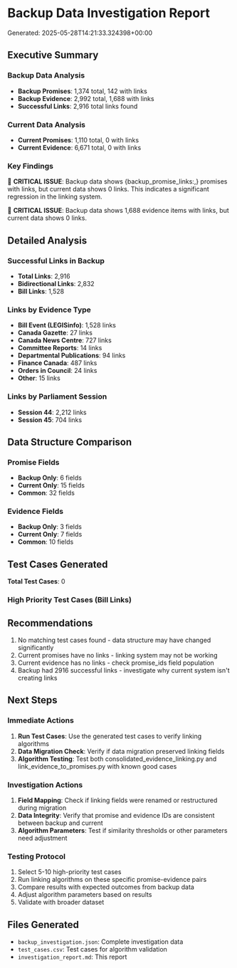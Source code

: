 
# Backup Data Investigation Report
Generated: 2025-05-28T14:21:33.324398+00:00

## Executive Summary

### Backup Data Analysis
- **Backup Promises**: 1,374 total, 142 with links
- **Backup Evidence**: 2,992 total, 1,688 with links
- **Successful Links**: 2,916 total links found

### Current Data Analysis
- **Current Promises**: 1,110 total, 0 with links
- **Current Evidence**: 6,671 total, 0 with links

### Key Findings

🚨 **CRITICAL ISSUE**: Backup data shows {backup_promise_links:,} promises with links, but current data shows 0 links.
This indicates a significant regression in the linking system.

🚨 **CRITICAL ISSUE**: Backup data shows 1,688 evidence items with links, but current data shows 0 links.


## Detailed Analysis

### Successful Links in Backup
- **Total Links**: 2,916
- **Bidirectional Links**: 2,832
- **Bill Links**: 1,528

### Links by Evidence Type
- **Bill Event (LEGISinfo)**: 1,528 links
- **Canada Gazette**: 27 links
- **Canada News Centre**: 727 links
- **Committee Reports**: 14 links
- **Departmental Publications**: 94 links
- **Finance Canada**: 487 links
- **Orders in Council**: 24 links
- **Other**: 15 links


### Links by Parliament Session
- **Session 44**: 2,212 links
- **Session 45**: 704 links


## Data Structure Comparison

### Promise Fields
- **Backup Only**: 6 fields
- **Current Only**: 15 fields
- **Common**: 32 fields

### Evidence Fields
- **Backup Only**: 3 fields
- **Current Only**: 7 fields
- **Common**: 10 fields

## Test Cases Generated

**Total Test Cases**: 0

### High Priority Test Cases (Bill Links)


## Recommendations

1. No matching test cases found - data structure may have changed significantly
2. Current promises have no links - linking system may not be working
3. Current evidence has no links - check promise_ids field population
4. Backup had 2916 successful links - investigate why current system isn't creating links


## Next Steps

### Immediate Actions
1. **Run Test Cases**: Use the generated test cases to verify linking algorithms
2. **Data Migration Check**: Verify if data migration preserved linking fields
3. **Algorithm Testing**: Test both consolidated_evidence_linking.py and link_evidence_to_promises.py with known good cases

### Investigation Actions
1. **Field Mapping**: Check if linking fields were renamed or restructured during migration
2. **Data Integrity**: Verify that promise and evidence IDs are consistent between backup and current
3. **Algorithm Parameters**: Test if similarity thresholds or other parameters need adjustment

### Testing Protocol
1. Select 5-10 high-priority test cases
2. Run linking algorithms on these specific promise-evidence pairs
3. Compare results with expected outcomes from backup data
4. Adjust algorithm parameters based on results
5. Validate with broader dataset

## Files Generated
- `backup_investigation.json`: Complete investigation data
- `test_cases.csv`: Test cases for algorithm validation
- `investigation_report.md`: This report
